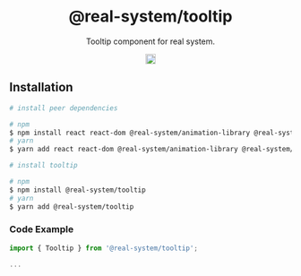 <h1 align="center">@real-system/tooltip</h1>
<p align="center">Tooltip component for real system.</p>
<p align="center">
<a href="https://www.npmjs.com/package/@real-system/tooltip"><img src="https://badgen.net/npm/v/@real-system/tooltip?label=&icon=npm&color=blue" alt="npm version" height="18"/></a>
</p>

## Installation

```bash
# install peer dependencies

# npm
$ npm install react react-dom @real-system/animation-library @real-system/styled-library @real-system/utils-library
# yarn
$ yarn add react react-dom @real-system/animation-library @real-system/styled-library @real-system/utils-library

# install tooltip

# npm
$ npm install @real-system/tooltip
# yarn
$ yarn add @real-system/tooltip
```

### Code Example

```typescript
import { Tooltip } from '@real-system/tooltip';

...

```
